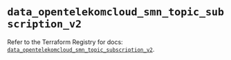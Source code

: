 # `data_opentelekomcloud_smn_topic_subscription_v2`

Refer to the Terraform Registry for docs: [`data_opentelekomcloud_smn_topic_subscription_v2`](https://registry.terraform.io/providers/opentelekomcloud/opentelekomcloud/1.36.51/docs/data-sources/smn_topic_subscription_v2).
